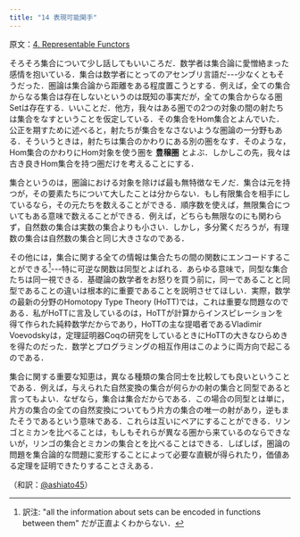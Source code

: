 ```yaml
---
title: "14 表現可能関手"
---
```


原文：[4. Representable Functors ](https://bartoszmilewski.com/2015/07/29/representable-functors/)


そろそろ集合について少し話してもいいころだ．数学者は集合論に愛憎絡まった感情を抱いている．集合は数学者にとってのアセンブリ言語だ---少なくともそうだった．圏論は集合論から距離をある程度置こうとする．例えば，全ての集合からなる集合は存在しないというのは既知の事実だが，全ての集合からなる圏$\mathrm{Set}$は存在する．いいことだ．他方，我々はある圏での2つの対象の間の射たちは集合をなすということを仮定している．その集合をHom集合とよんでいた．公正を期すために述べると，射たちが集合をなさないような圏論の一分野もある．そういうときは，射たちは集合のかわりにある別の圏をなす．そのような，Hom集合のかわりにHom対象を使う圏を **豊穣圏** とよぶ．しかしこの先，我々は古き良きHom集合を持つ圏だけを考えることにする．

集合というのは，圏論における対象を除けば最も無特徴なモノだ．集合は元を持つが，その要素たちについて大したことは分からない．もし有限集合を相手にしているなら，その元たちを数えることができる．順序数を使えば，無限集合についてもある意味で数えることができる．例えば，どちらも無限なのにも関わらず，自然数の集合は実数の集合よりも小さい．しかし，多分驚くだろうが，有理数の集合は自然数の集合と同じ大きさなのである．

その他には，集合に関する全ての情報は集合たちの間の関数にエンコードすることができる[^1]---特に可逆な関数は同型とよばれる．あらゆる意味で，同型な集合たちは同一視できる．基礎論の数学者をお怒りを買う前に，同一であることと同型であることの違いは根本的に重要であることを説明させてほしい．実際，数学の最新の分野のHomotopy Type Theory (HoTT)では，これは重要な問題なのである．私がHoTTに言及しているのは，HoTTが計算からインスピレーションを得て作られた純粋数学だからであり，HoTTの主な提唱者であるVladimir Voevodskyは，定理証明器Coqの研究をしているときにHoTTの大きなひらめきを得たのだった．数学とプログラミングの相互作用はこのように両方向で起こるのである．

集合に関する重要な知恵は，異なる種類の集合同士を比較しても良いということである．例えば，与えられた自然変換の集合が何らかの射の集合と同型であると言ってもよい．なぜなら，集合は集合だからである．この場合の同型とは単に，片方の集合の全ての自然変換についてもう片方の集合の唯一の射があり，逆もまたそうであるという意味である．これらは互いにペアにすることができる．リンゴとミカンを比べることは，もしもそれらが異なる圏から来ているのならできないが，リンゴの集合とミカンの集合とを比べることはできる．しばしば，圏論の問題を集合論的な問題に変形することによって必要な直観が得られたり，価値ある定理を証明できたりすることさえある．

[^1]: 訳注: "all the information about sets can be encoded in functions between them" だが正直よくわからない．


（和訳：[@ashiato45](https://twitter.com/ashiato45)）
